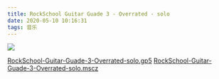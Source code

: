 ```yaml
---
title: RockSchool Guitar Guade 3 - Overrated - solo
date: 2020-05-10 10:16:31
tags: 音乐
---
```


![](RockSchool-Guitar-Guade-3-Overrated-solo.svg)

[RockSchool-Guitar-Guade-3-Overrated-solo.gp5](RockSchool-Guitar-Guade-3-Overrated-solo.gp5)
[RockSchool-Guitar-Guade-3-Overrated-solo.mscz](RockSchool-Guitar-Guade-3-Overrated-solo.mscz)
